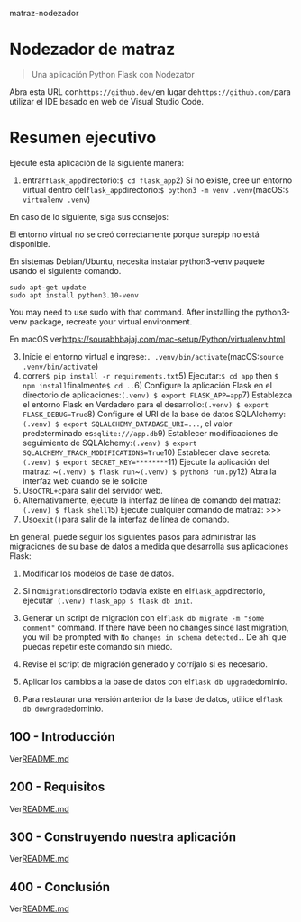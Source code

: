 matraz-nodezador

# Nodezador de matraz

> Una aplicación Python Flask con Nodezator

Abra esta URL con`https://github.dev/`en lugar de`https://github.com/`para utilizar el IDE basado en web de Visual Studio Code.

# Resumen ejecutivo

Ejecute esta aplicación de la siguiente manera:

1) entrar`flask_app`directorio:`$ cd flask_app`2) Si no existe, cree un entorno virtual dentro del`flask_app`directorio:`$ python3 -m venv .venv`(macOS:`$ virtualenv .venv`)

En caso de lo siguiente, siga sus consejos:

El entorno virtual no se creó correctamente porque surepip no está
disponible.

En sistemas Debian/Ubuntu, necesita instalar python3-venv
paquete usando el siguiente comando.

    sudo apt-get update
    sudo apt install python3.10-venv

You may need to use sudo with that command.  After installing the python3-venv
package, recreate your virtual environment.

En macOS ver<https://sourabhbajaj.com/mac-setup/Python/virtualenv.html>

3) Inicie el entorno virtual e ingrese:`. .venv/bin/activate`(macOS:`source .venv/bin/activate`)
4) correr`$ pip install -r requirements.txt`5) Ejecutar:`$ cd app` then `$ npm install`finalmente`$ cd ..`6) Configure la aplicación Flask en el directorio de aplicaciones:`(.venv) $ export FLASK_APP=app`7) Establezca el entorno Flask en Verdadero para el desarrollo:`(.venv) $ export FLASK_DEBUG=True`8) Configure el URI de la base de datos SQLAlchemy:`(.venv) $ export SQLALCHEMY_DATABASE_URI=...`, el valor predeterminado es`sqlite:///app.db`9) Establecer modificaciones de seguimiento de SQLAlchemy:`(.venv) $ export SQLALCHEMY_TRACK_MODIFICATIONS=True`10) Establecer clave secreta:`(.venv) $ export SECRET_KEY=********`11) Ejecute la aplicación del matraz: ~`(.venv) $ flask run`~`(.venv) $ python3 run.py`12) Abra la interfaz web cuando se le solicite
13) Uso`CTRL+c`para salir del servidor web.
14) Alternativamente, ejecute la interfaz de línea de comando del matraz:`(.venv) $ flask shell`15) Ejecute cualquier comando de matraz: >>>
16) Uso`exit()`para salir de la interfaz de línea de comando.

En general, puede seguir los siguientes pasos para administrar las migraciones de su base de datos a medida que desarrolla sus aplicaciones Flask:

1) Modificar los modelos de base de datos.

2) Si no`migrations`directorio todavía existe en el`flask_app`directorio, ejecutar` (.venv) flask_app $ flask db init`.

3) Generar un script de migración con el`flask db migrate -m "some comment"` command. If there have been no changes since last migration, you will be prompted with `No changes in schema detected.`. De ahí que puedas repetir este comando sin miedo.

4) Revise el script de migración generado y corríjalo si es necesario.

5) Aplicar los cambios a la base de datos con el`flask db upgrade`dominio.

6) Para restaurar una versión anterior de la base de datos, utilice el`flask db downgrade`dominio.

## 100 - Introducción

Ver[README.md](./100/README.md)

## 200 - Requisitos

Ver[README.md](./200/README.md)

## 300 - Construyendo nuestra aplicación

Ver[README.md](./300/README.md)

## 400 - Conclusión

Ver[README.md](./400/README.md)
